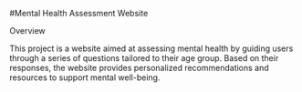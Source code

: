 #Mental Health Assessment Website

Overview

This project is a website aimed at assessing mental health by guiding users through a series of questions tailored to their age group. Based on their responses, the website provides personalized recommendations and resources to support mental well-being.

